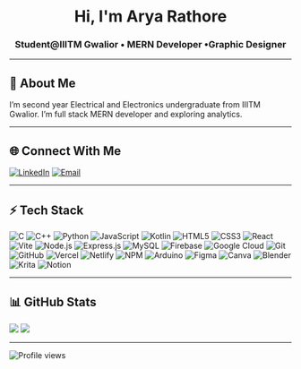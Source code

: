 <h1 align="center"> Hi, I'm Arya Rathore</h1>
<h3 align="center">Student@IIITM Gwalior • MERN Developer •Graphic Designer</h3>

---

## 🖤 About Me  
I’m second year Electrical and Electronics undergraduate from IIITM Gwalior. I’m full stack MERN developer and exploring analytics.

---

## 🌐 Connect With Me  
[![LinkedIn](https://img.shields.io/badge/-LinkedIn-0A66C2?style=flat&logo=linkedin&logoColor=white)](https://linkedin.com/in/arya-rathore-0b671528a)  [![Email](https://img.shields.io/badge/-Email-D14836?style=flat&logo=gmail&logoColor=white)](mailto:aryarathoree@gmail.com)  

---

## ⚡ Tech Stack  
![C](https://img.shields.io/badge/-C-0A0A0A?style=flat&logo=c&logoColor=00599C)  ![C++](https://img.shields.io/badge/-C++-0A0A0A?style=flat&logo=c%2B%2B&logoColor=00599C) ![Python](https://img.shields.io/badge/-Python-0A0A0A?style=flat&logo=python&logoColor=FFD43B)  ![JavaScript](https://img.shields.io/badge/-JavaScript-0A0A0A?style=flat&logo=javascript&logoColor=F7DF1E)  ![Kotlin](https://img.shields.io/badge/-Kotlin-0A0A0A?style=flat&logo=kotlin&logoColor=7F52FF)  ![HTML5](https://img.shields.io/badge/-HTML5-0A0A0A?style=flat&logo=html5&logoColor=E34F26)  ![CSS3](https://img.shields.io/badge/-CSS3-0A0A0A?style=flat&logo=css3&logoColor=1572B6)  ![React](https://img.shields.io/badge/-React-0A0A0A?style=flat&logo=react&logoColor=61DAFB)  ![Vite](https://img.shields.io/badge/-Vite-0A0A0A?style=flat&logo=vite&logoColor=646CFF)  ![Node.js](https://img.shields.io/badge/-Node.js-0A0A0A?style=flat&logo=nodedotjs&logoColor=339933)  ![Express.js](https://img.shields.io/badge/-Express.js-0A0A0A?style=flat&logo=express&logoColor=white)  ![MySQL](https://img.shields.io/badge/-MySQL-0A0A0A?style=flat&logo=mysql&logoColor=4479A1)  ![Firebase](https://img.shields.io/badge/-Firebase-0A0A0A?style=flat&logo=firebase&logoColor=FFCA28)  ![Google Cloud](https://img.shields.io/badge/-GoogleCloud-0A0A0A?style=flat&logo=google-cloud&logoColor=4285F4)  ![Git](https://img.shields.io/badge/-Git-0A0A0A?style=flat&logo=git&logoColor=F05032)  ![GitHub](https://img.shields.io/badge/-GitHub-0A0A0A?style=flat&logo=github&logoColor=white)  ![Vercel](https://img.shields.io/badge/-Vercel-0A0A0A?style=flat&logo=vercel&logoColor=white)  ![Netlify](https://img.shields.io/badge/-Netlify-0A0A0A?style=flat&logo=netlify&logoColor=00C7B7)  ![NPM](https://img.shields.io/badge/-NPM-0A0A0A?style=flat&logo=npm&logoColor=CB3837)  ![Arduino](https://img.shields.io/badge/-Arduino-0A0A0A?style=flat&logo=arduino&logoColor=00979D)  ![Figma](https://img.shields.io/badge/-Figma-0A0A0A?style=flat&logo=figma&logoColor=F24E1E)  ![Canva](https://img.shields.io/badge/-Canva-0A0A0A?style=flat&logo=canva&logoColor=00C4CC)  ![Blender](https://img.shields.io/badge/-Blender-0A0A0A?style=flat&logo=blender&logoColor=F5792A)   ![Krita](https://img.shields.io/badge/-Krita-0A0A0A?style=flat&logo=krita&logoColor=EEF37B)  ![Notion](https://img.shields.io/badge/-Notion-0A0A0A?style=flat&logo=notion&logoColor=white)  

---

## 📊 GitHub Stats  
![](https://github-readme-stats.vercel.app/api?username=aryarathoree&theme=radical&hide_border=true&show_icons=true&count_private=true)  ![](https://github-readme-stats.vercel.app/api/top-langs/?username=aryarathoree&theme=radical&hide_border=true&layout=compact)  

---

![Profile views](https://komarev.com/ghpvc/?username=aryarathoree&color=grey&style=flat)
